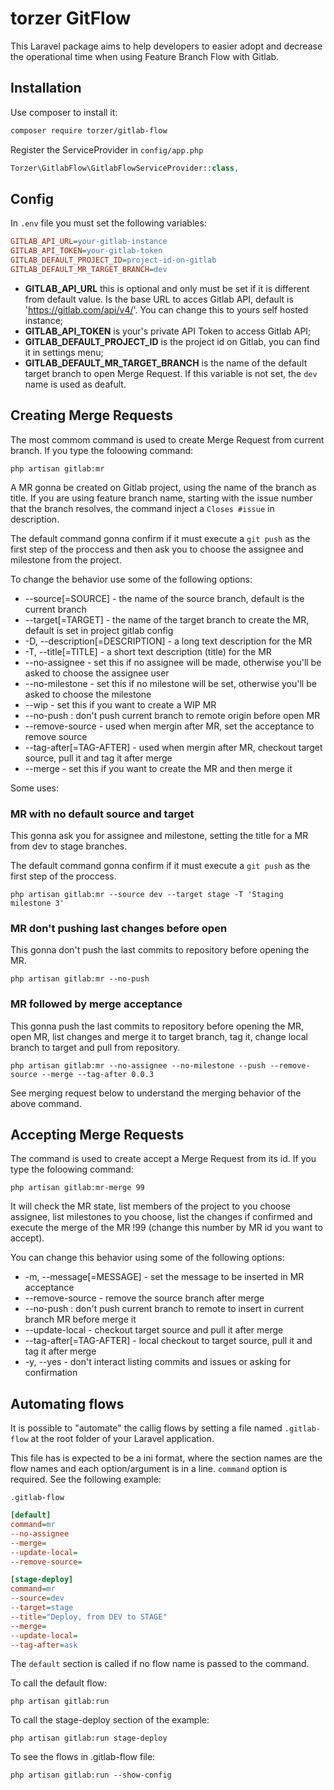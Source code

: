 # torzer GitFlow

This Laravel package aims to help developers to easier adopt and decrease the operational time when
using Feature Branch Flow with Gitlab.

## Installation

Use composer to install it:

```bash
composer require torzer/gitlab-flow
```

Register the ServiceProvider in `config/app.php`

```php
Torzer\GitlabFlow\GitlabFlowServiceProvider::class,
```

## Config

In `.env` file you must set the following variables:

```ini
GITLAB_API_URL=your-gitlab-instance
GITLAB_API_TOKEN=your-gitlab-token
GITLAB_DEFAULT_PROJECT_ID=project-id-on-gitlab
GITLAB_DEFAULT_MR_TARGET_BRANCH=dev
```
* **GITLAB_API_URL** this is optional and only must be set if it is different from default value. Is the base URL to acces Gitlab API, default is 'https://gitlab.com/api/v4/'.
You can change this to yours self hosted instance;
* **GITLAB_API_TOKEN** is your's private API Token to access Gitlab API;
* **GITLAB_DEFAULT_PROJECT_ID** is the project id on Gitlab, you can find it in settings menu;
* **GITLAB_DEFAULT_MR_TARGET_BRANCH** is the name of the default target branch to open Merge Request.
If this variable is not set, the `dev` name is used as deafult.

## Creating Merge Requests

The most commom command is used to create Merge Request from current branch.
If you type the foloowing command:

```
php artisan gitlab:mr
```

A MR gonna be created on Gitlab project, using the name of the branch as title.
If you are using feature branch name, starting with the issue number that the branch resolves,
the command inject a `Closes #issue` in description.

The default command gonna confirm if it must execute a `git push` as the first step of the proccess
and then ask you to choose the assignee and milestone from the project.

To change the behavior use some of the following options:

* --source[=SOURCE] - the name of the source branch, default is the current branch
* --target[=TARGET] - the name of the target branch to create the MR, default is set in project gitlab config
* -D, --description[=DESCRIPTION] - a long text description for the MR
* -T, --title[=TITLE] - a short text description (title) for the MR
* --no-assignee - set this if no assignee will be made, otherwise you'll be asked to choose the assignee user
* --no-milestone - set this if no milestone will be set, otherwise you'll be asked to choose the milestone
* --wip - set this if you want to create a WIP MR
* --no-push : don\'t push current branch to remote origin before open MR
* --remove-source - used when mergin after MR, set the acceptance to remove source
* --tag-after[=TAG-AFTER] - used when mergin after MR, checkout target source, pull it and tag it after merge
* --merge - set this if you want to create the MR and then merge it

Some uses:

### MR with no default source and target

This gonna ask you for assignee and milestone, setting the title for a MR from dev to stage branches.

The default command gonna confirm if it must execute a `git push` as the first step of the proccess.

```
php artisan gitlab:mr --source dev --target stage -T 'Staging milestone 3'
```

### MR don't pushing last changes before open

This gonna don't push the last commits to repository before opening the MR.

```
php artisan gitlab:mr --no-push
```

### MR followed by merge acceptance

This gonna push the last commits to repository before opening the MR, open MR,
list changes and merge it to target branch, tag it, change local branch to target and pull
from repository.

```
php artisan gitlab:mr --no-assignee --no-milestone --push --remove-source --merge --tag-after 0.0.3
```

See merging request below to understand the merging behavior of the above command.

## Accepting Merge Requests

The command is used to create accept a Merge Request from its id.
If you type the foloowing command:

```
php artisan gitlab:mr-merge 99
```

It will check the MR state, list members of the project to you choose assignee,
list milestones to you choose, list the changes if confirmed and execute the merge
of the MR !99 (change this number by MR id you want to accept).

You can change this behavior using some of the following options:

* -m, --message[=MESSAGE] - set the message to be inserted in MR acceptance
* --remove-source - remove the source branch after merge
* --no-push : don\'t push current branch to remote to insert in current branch MR before merge it
* --update-local - checkout target source and pull it after merge
* --tag-after[=TAG-AFTER] - local checkout to target source, pull it and tag it after merge
* -y, --yes - don't interact listing commits and issues or asking for confirmation

## Automating flows

It is possible to "automate" the callig flows by setting a file named `.gitlab-flow` at
the root folder of your Laravel application.

This file has is expected to be a ini format, where the section names are the flow names
and each option/argument is in a line. `command` option is required. See the following example:

`.gitlab-flow`

```.ini
[default]
command=mr
--no-assignee
--merge=
--update-local=
--remove-source=

[stage-deploy]
command=mr
--source=dev
--target=stage
--title="Deploy, from DEV to STAGE"
--merge=
--update-local=
--tag-after=ask
```

The `default` section is called if no flow name is passed to the command.

To call the default flow:

```
php artisan gitlab:run
```

To call the stage-deploy section of the example:

```
php artisan gitlab:run stage-deploy
```

To see the flows in .gitlab-flow file:

```
php artisan gitlab:run --show-config
```

